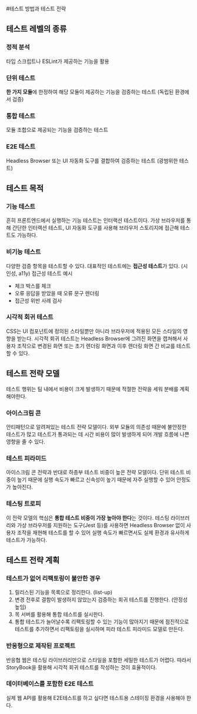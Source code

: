#테스트 방법과 테스트 전략

## 테스트 레벨의 종류

### 정적 분석

타입 스크립트나 ESLint가 제공하는 기능을 활용

### 단위 테스트

**한 가지 모듈**에 한정하여 해당 모듈이 제공하는 기능을 검증하는 테스트 (독립된 환경에서 검증)

### 통합 테스트

모듈 조합으로 제공되는 기능을 검증하는 테스트

### E2E 테스트

Headless Browser 또는 UI 자동화 도구를 결합하여 검증하는 테스트 (광범위한 테스트)

## 테스트 목적

### 기능 테스트

흔히 프론트엔드에서 실행하는 기능 테스트는 인터랙션 테스트이다. 가상 브라우저를 통해 간단한 인터랙션 테스트, UI 자동화 도구를 사용해 브라우저 스토리지에 접근해 테스트도 가능하다.

### 비기능 테스트

다양한 검증 항목을 테스트할 수 있다. 대표적인 테스트에는 **접근성 테스트**가 있다. (시인성, a11y)
접근성 테스트 예시

- 체크 박스를 체크
- 오류 응답을 받았을 때 오류 문구 렌더링
- 접근성 위반 사례 검사

### 시각적 회귀 테스트

CSS는 UI 컴포넌트에 정의된 스타일뿐만 아니라 브라우저에 적용된 모든 스타일의 영향을 받는다.
시각적 회귀 테스트는 Headless Browser에 그려진 화면을 캡쳐해서 사용자 조작으로 변경된 화면 또는 초기 렌더링 화면과 이후 렌더링 화면 간 비교를 테스트할 수 있다.

## 테스트 전략 모델

테스트 행위는 팀 내에서 비용이 크게 발생하기 때문에 적절한 전략을 세워 분배를 계획해야한다.

### 아이스크림 콘

안티패턴으로 알려져있는 테스트 전략 모델이다.
외부 모듈의 의존성 때문에 불안정한 테스트가 많고 테스트가 통과되는 데 시간 비용이 많이 발생하게 되어 개발 흐름에 나쁜 영향을 줄 수 있다.

### 테스트 피라미드

아이스크림 콘 전략과 반대로 하층부 테스트 비중이 높은 전략 모델이다. 단위 테스트 비중이 높기 때문에 실행 속도가 빠르고 신속성이 높기 때문에 자주 실행할 수 있어 안정도가 높아진다.

### 테스팅 트로피

이 전략 모델의 핵심은 **통합 테스트 비중이 가장 높아야 한다**는 것이다. 테스팅 라이브러리와 가상 브라우저를 지원하는 도구(Jest 등)를 사용하면 Headless Browser 없이 사용자 조작을 재현해 테스트를 할 수 있어 실행 속도가 빠르면서도 실제 환경과 유사하게 테스트가 가능하다.

## 테스트 전략 계획

### 테스트가 없어 리팩토링이 불안한 경우

1. 릴리스된 기능을 목록으로 정리한다. (list-up)
2. 변경 전후로 결함이 발생하지 않았는지 검증하는 회귀 테스트를 진행한다. (안정성 높임)
3. 목 서버를 활용해 통합 테스트를 실시한다.
4. 통합 테스트가 늘어날수록 리팩토링할 수 있는 기능이 많아지기 때문에 점진적으로 테스트를 추가하면서 리팩토링을 실시하며 피라 테스트 피라미드 모델로 만든다.

### 반응형으로 제작된 프로젝트

반응협 웹은 테스팅 라이브러리만으로 스타일을 포함한 세밀한 테스트가 어렵다. 따라서 StoryBook을 활용해 시각적 회귀 테스트를 작성하는 것이 효율적이다.

### 데이터베이스를 포함한 E2E 테스트

실제 웹 API를 활용해 E2E테스트를 하고 싶다면 테스트용 스테이징 환경을 사용해야 한다.
